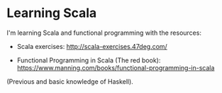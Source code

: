 # Learning Scala

I'm learning Scala and functional programming with the resources:

- Scala exercises: http://scala-exercises.47deg.com/

- Functional Programming in Scala (The red book): https://www.manning.com/books/functional-programming-in-scala

(Previous and basic knowledge of Haskell).


